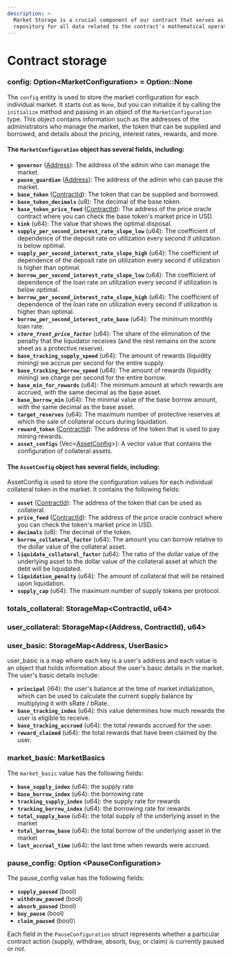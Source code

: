 ```yaml
---
description: >-
  Market Storage is a crucial component of our contract that serves as a central
  repository for all data related to the contract's mathematical operations.
---
```


# Contract storage

### config: Option\<MarketConfiguration> = Option::None

The `config` entity is used to store the market configuration for each individual market. It starts out as `None`, but you can initialize it by calling the `initialize` method and passing in an object of the `MarketConfiguration` type. This object contains information such as the addresses of the administrators who manage the market, the token that can be supplied and borrowed, and details about the pricing, interest rates, rewards, and more.&#x20;

#### The `MarketConfiguration` object has several fields, including:

* **`governor`** ([Address](https://fuellabs.github.io/fuels-rs/v0.35.1/types/address.html)): The address of the admin who can manage the market.
* **`pause_guardian`** ([Address](https://fuellabs.github.io/fuels-rs/v0.35.1/types/address.html)): The address of the admin who can pause the market.
* **`base_token`** ([ContractId](https://fuellabs.github.io/fuels-rs/v0.35.1/types/contract-id.html)): The token that can be supplied and borrowed.
* **`base_token_decimals`** (u8): The decimal of the base token.
* **`base_token_price_feed`** ([ContractId](https://fuellabs.github.io/fuels-rs/v0.35.1/types/contract-id.html)): The address of the price oracle contract where you can check the base token's market price in USD.
* **`kink`** (u64): The value that shows the optimal disposal.
* **`supply_per_second_interest_rate_slope_low`** (u64): The coefficient of dependence of the deposit rate on utilization every second if utilization is below optimal.
* **`supply_per_second_interest_rate_slope_high`** (u64): The coefficient of dependence of the deposit rate on utilization every second if utilization is higher than optimal.
* **`borrow_per_second_interest_rate_slope_low`** (u64): The coefficient of dependence of the loan rate on utilization every second if utilization is below optimal.
* **`borrow_per_second_interest_rate_slope_high`** (u64): The coefficient of dependence of the loan rate on utilization every second if utilization is higher than optimal.
* **`borrow_per_second_interest_rate_base`** (u64): The minimum monthly loan rate.
* _**`store_front_price_factor`**_ (u64): The share of the elimination of the penalty that the liquidator receives (and the rest remains on the score sheet as a protective reserve).
* **`base_tracking_supply_speed`** (u64): The amount of rewards (liquidity mining) we accrue per second for the entire supply.
* **`base_tracking_borrow_speed`** (u64): The amount of rewards (liquidity mining) we charge per second for the entire borrow.
* **`base_min_for_rewards`** (u64): The minimum amount at which rewards are accrued, with the same decimal as the base asset.
* **`base_borrow_min`** (u64): The minimal value of the base borrow amount, with the same decimal as the base asset.
* **`target_reserves`** (u64): The maximum number of protective reserves at which the sale of collateral occurs during liquidation.
* **`reward_token`** ([ContractId](https://fuellabs.github.io/fuels-rs/v0.35.1/types/contract-id.html)): The address of the token that is used to pay mining rewards.
* **`asset_configs`** (Vec<[AssetConfig](contract-storage.md#the-assetconfig-object-has-several-fields-including)>): A vector value that contains the configuration of collateral assets.

#### The `AssetConfig` object has several fields, including:

AssetConfig is used to store the configuration values for each individual collateral token in the market. It contains the following fields:

* **`asset`** ([ContractId](https://fuellabs.github.io/fuels-rs/v0.35.1/types/contract-id.html)): The address of the token that can be used as collateral.
* **`price_feed`** ([ContractId](https://fuellabs.github.io/fuels-rs/v0.35.1/types/contract-id.html)): The address of the price oracle contract where you can check the token's market price in USD.
* **`decimals`** (u8): The decimal of the token.
* **`borrow_collateral_factor`** (u64): The amount you can borrow relative to the dollar value of the collateral asset.
* **`liquidate_collateral_factor`** (u64): The ratio of the dollar value of the underlying asset to the dollar value of the collateral asset at which the debt will be liquidated.
* **`liquidation_penalty`** (u64): The amount of collateral that will be retained upon liquidation.
* **`supply_cap`** (u64): The maximum number of supply tokens per protocol.

### totals\_collateral: StorageMap\<ContractId, u64>

### user\_collateral: StorageMap<(Address, ContractId), u64>

### user\_basic: StorageMap\<Address, UserBasic>

user\_basic is a map where each key is a user's address and each value is an object that holds information about the user's basic details in the market. The user's basic details include:

* **`principal`** (i64): the user's balance at the time of market initialization, which can be used to calculate the current supply balance by multiplying it with sRate / bRate.
* **`base_tracking_index`** (u64): this value determines how much rewards the user is eligible to receive.
* **`base_tracking_accrued`** (u64): the total rewards accrued for the user.
* **`reward_claimed`** (u64): the total rewards that have been claimed by the user.

### market\_basic: MarketBasics

The `market_basic` value has the following fields:

* **`base_supply_index`** (u64): the supply rate
* **`base_borrow_index`** (u64): the borrowing rate
* **`tracking_supply_index`** (u64): the supply rate for rewards
* **`tracking_borrow_index`** (u64): the borrowing rate for rewards
* **`total_supply_base`** (u64): the total supply of the underlying asset in the market
* **`total_borrow_base`** (u64): the total borrow of the underlying asset in the market
* **`last_accrual_time`** (u64): the last time when rewards were accrued.

### pause\_config: Option \<PauseConfiguration>

The pause\_config value has the following fields:

* **`supply_paused`** (bool)
* **`withdraw_paused`** (bool)
* **`absorb_paused`** (bool)
* **`buy_pause`** (bool)
* **`claim_paused`** (bool)\


Each field in the `PauseConfiguration` struct represents whether a particular contract action (supply, withdraw, absorb, buy, or claim) is currently paused or not.

